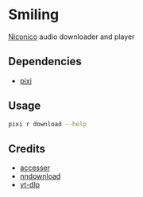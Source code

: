 # Smiling
[Niconico][1] audio downloader and player
## Dependencies
- [pixi][2]
## Usage
```sh
pixi r download --help
```
## Credits
- [accesser][3]
- [nndownload][4]
- [yt-dlp][5]

[1]: https://www.nicovideo.jp/
[2]: https://pixi.sh/
[3]: https://pypi.org/project/accesser
[4]: https://pypi.org/project/nndownload
[5]: https://pypi.org/project/yt-dlp
